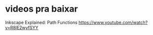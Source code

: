 # videos pra baixar

Inkscape Explained: Path Functions
https://www.youtube.com/watch?v=R8lE2wyfSYY
